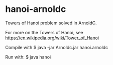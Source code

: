 # hanoi-arnoldc
Towers of Hanoi problem solved in ArnoldC. 

For more on the Towers of Hanoi, see https://en.wikipedia.org/wiki/Tower_of_Hanoi

Compile with
$ java -jar Arnoldc.jar hanoi.arnoldc

Run with:
$ java hanoi
